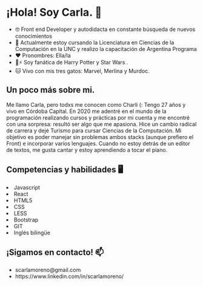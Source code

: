 <h1> ¡Hola! Soy Carla.  👋 </h1>

<ul> 
  
 <li> 🤓 Front end Developer y autodidacta en constante búsqueda de nuevos conocimientos </li>
  <li> 🌱 Actualmente estoy cursando la Licenciatura en Ciencias de la Computación en la UNC y realizo la capacitación de Argentina Programa </li>
   <li>❤ Pronombres: Ella/la </li>
   <li> 🌌⚡ Soy fanática de Harry Potter y Star Wars . </li>
  <li>🐱 Vivo con mis tres gatos: Marvel, Merlina y Murdoc. </li>
 
</ul>

<h2> Un poco más sobre mi. </h2>

<p> Me llamo Carla, pero todxs me conocen como Charli (: Tengo 27 años y vivo en Córdoba Capital. En 2020 me adentré en el mundo de la programación realizando cursos y prácticas por mi cuenta y me encontré con una sorpresa: resultó ser algo que me apasiona. Hice un cambio radical de carrera y dejé Turismo para cursar Ciencias de la Computación. Mi objetivo es poder manejar sin problemas ambos stacks (aunque prefiero el Front) e incorporar varios lenguajes. Cuando no estoy detrás de un editor de textos, me gusta cantar y estoy aprendiendo a tocar el piano.  </p>

<h2> Competencias y habilidades 🖥 </h2>
<li>Javascript</li>
<li>React</li>
<li>HTML5</li>
<li>CSS</li>
<li>LESS</li>
<li>Bootstrap</li>
<li>GIT</li>
<li>Inglés bilingüe</li>


<h2>  ¡Sigamos en contacto! 📫 </h2>
 <ul> 
<li>scarlamoreno@gmail.com</li>
 <li>https://www.linkedin.com/in/scarlamoreno/</li>
  </ul>
